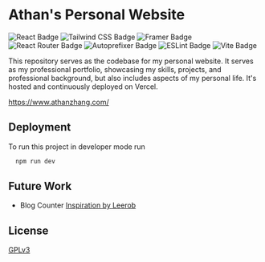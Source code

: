 
# Athan's Personal Website

![React Badge](https://img.shields.io/badge/React-61DAFB?logo=react&logoColor=000&style=flat)
![Tailwind CSS Badge](https://img.shields.io/badge/Tailwind%20CSS-06B6D4?logo=tailwindcss&logoColor=fff&style=flat)
![Framer Badge](https://img.shields.io/badge/Framer_Motion-05F?logo=framer&logoColor=fff&style=flat)
![React Router Badge](https://img.shields.io/badge/React%20Router-CA4245?logo=reactrouter&logoColor=fff&style=flat)
![Autoprefixer Badge](https://img.shields.io/badge/Autoprefixer-DD3735?logo=autoprefixer&logoColor=fff&style=flat)
![ESLint Badge](https://img.shields.io/badge/ESLint-4B32C3?logo=eslint&logoColor=fff&style=flat)
![Vite Badge](https://img.shields.io/badge/Vite-646CFF?logo=vite&logoColor=fff&style=flat)

This repository serves as the codebase for my personal website. It serves as my professional portfolio, showcasing my skills, projects, and professional background, but also includes aspects of my personal life. It's hosted and continuously deployed on Vercel.

https://www.athanzhang.com/

## Deployment

To run this project in developer mode run

```bash
  npm run dev
```

## Future Work

- Blog Counter [Inspiration by Leerob](https://github.com/leerob/leerob.io/blob/main/app/blog/%5Bslug%5D/page.tsx)

## License

[GPLv3](https://choosealicense.com/licenses/gpl-3.0/)

